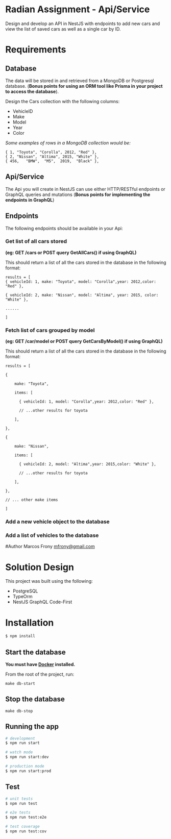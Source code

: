 Radian Assignment - Api/Service
===============================

Design and develop an API in NestJS with endpoints to add new cars and view the list of saved cars as well as a single car by ID.

# Requirements

## Database

The data will be stored in and retrieved from a MongoDB or Postgresql database. (**Bonus points for using an ORM tool like Prisma in your project to access the database**).

Design the Cars collection with the following columns:
- VehicleID
- Make
- Model
- Year
- Color

*Some examples of rows in a MongoDB collection would be:*
```text
{ 1, "Toyota", "Corolla", 2012, "Red" },
{ 2, "Nissan", "Altima", 2015, "White" },
{ 456,   "BMW",  "M5",  2019,  "Black" },
```

## Api/Service
The Api you will create in NestJS can use either HTTP/RESTful endpoints or GraphQL queries and mutations (**Bonus points for implementing the endpoints in GraphQL**)

## Endpoints

The following endpoints should be available in your Api:

### Get list of all cars stored 
**(eg: GET /cars or POST query GetAllCars() if using GraphQL)**

This should return a list of all the cars stored in the database in the following format:
```text
results = [
{ vehicleId: 1, make: "Toyota", model: "Corolla",year: 2012,color: "Red" },

{ vehicleId: 2, make: "Nissan", model: "Altima", year: 2015, color: "White" },

......

]
```

### Fetch list of cars grouped by model 
**(eg: GET /car/model or POST query GetCarsByModel() if using GraphQL)**

This should return a list of all the cars stored in the database in the following format:
```text
results = [

{

    make: "Toyota",

    items: [

      { vehicleId: 1, model: "Corolla",year: 2012,color: "Red" },

      // ...other results for toyota

    ],

},

{

    make: "Nissan",

    items: [

      { vehicleId: 2, model: "Altima",year: 2015,color: "White" },

      // ...other results for toyota

    ],

},

// ... other make items

]
```

### Add a new vehicle object to the database
### Add a list of vehicles to the database


#Author
Marcos Frony <mfrony@gmail.com>

# Solution Design
This project was built using the following:
- PostgreSQL
- TypeOrm
- NestJS GraphQL Code-First

# Installation
```bash
$ npm install
```

## Start the database
**You must have [Docker](https://docs.docker.com/engine/install/) installed.**

From the root of the project, run:
```shell
make db-start
```

## Stop the database
```shell
make db-stop
```

## Running the app

```bash
# development
$ npm run start

# watch mode
$ npm run start:dev

# production mode
$ npm run start:prod
```

## Test

```bash
# unit tests
$ npm run test

# e2e tests
$ npm run test:e2e

# test coverage
$ npm run test:cov
```
